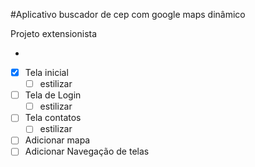 #Aplicativo buscador de cep com google maps dinâmico

Projeto extensionista 

-

- [x] Tela inicial
    - [ ] estilizar
- [ ] Tela de Login
    - [ ] estilizar
- [ ] Tela contatos
    - [ ] estilizar
- [ ] Adicionar mapa
- [ ] Adicionar Navegação de telas
